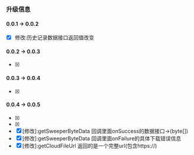 ### 升级信息

#### 0.0.1 ->  0.0.2

* [x]   修改:历史记录数据接口返回值改变

#### 0.0.2 -> 0.0.3

* [x] [fixbug]:解决了onDpUpdate()重复回调的问题

#### 0.0.3 -> 0.0.4

* [x] [新增]:数据通道直接返回byte[]

#### 0.0.4 -> 0.0.5

* [x]  [新增]:删除历史接口
* [x]  [新增]:查询当前地图和路径path接口
* [x]  [修改]:getSweeperByteData 回调里面onSuccess的数据接口->(byte[])
* [x]  [修改]:getSweeperByteData 回调里面onFailure的具体下载错误信息
* [x]  [修改]:getCloudFileUrl 返回的是一个完整url(包含https://)
